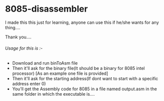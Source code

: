# 8085-disassembler

I made this this just for learning, anyone can use this if he/she wants for any thing....

Thank you....

###### Usage for this is :-
  * Download and run binToAsm file
  * Then it'll ask for the binary file(It should be a binary for 8085 intel processor) [As an example one file is provided]
  * Then it'll ask for the starting address(If dont want to start with a specific address enter 0)
  * You'll get the Assembly code for 8085 in a file named output.asm in the same folder in which the executable is....
